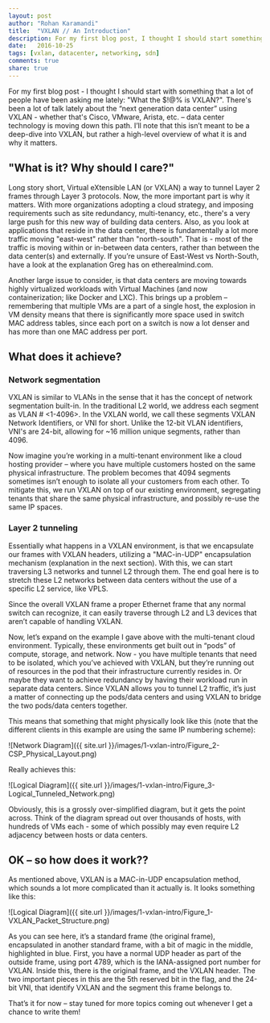 ```yaml
---
layout: post
author: "Rohan Karamandi"
title:  "VXLAN // An Introduction"
description: For my first blog post, I thought I should start something that's near and dear to my heart - and a something that a lot of people seem to be confused about - VXLAN, or Virtual eXtensible LAN.
date:   2016-10-25
tags: [vxlan, datacenter, networking, sdn]
comments: true
share: true
---
```

For my first blog post - I thought I should start with something that a lot of people have been asking me lately: "What the $!@% is VXLAN?". There's been a lot of talk lately about the “next generation data center” using VXLAN - whether that's Cisco, VMware, Arista, etc. – data center technology is moving down this path. I’ll note that this isn’t meant to be a deep-dive into VXLAN, but rather a high-level overview of what it is and why it matters.

## "What is it? Why should I care?"

Long story short, Virtual eXtensible LAN (or VXLAN) a way to tunnel Layer 2 frames through Layer 3 protocols. Now, the more important part is why it matters. With more organizations adopting a cloud strategy, and imposing requirements such as site redundancy, multi-tenancy, etc., there's a very large push for this new way of building data centers. Also, as you look at applications that reside in the data center, there is fundamentally a lot more traffic moving "east-west" rather than "north-south". That is - most of the traffic is moving within or in-between data centers, rather than between the data center(s) and externally. If you’re unsure of East-West vs North-South, have a look at the explanation Greg has on etherealmind.com.

Another large issue to consider, is that data centers are moving towards highly virtualized workloads with Virtual Machines (and now containerization; like Docker and LXC). This brings up a problem – remembering that multiple VMs are a part of a single host, the explosion in VM density means that there is significantly more space used in switch MAC address tables, since each port on a switch is now a lot denser and has more than one MAC address per port.

## What does it achieve?
### Network segmentation

VXLAN is similar to VLANs in the sense that it has the concept of network segmentation built-in. In the traditional L2 world, we address each segment as VLAN # <1-4096>. In the VXLAN world, we call these segments VXLAN Network Identifiers, or VNI for short. Unlike the 12-bit VLAN identifiers, VNI's are 24-bit, allowing for ~16 million unique segments, rather than 4096.

Now imagine you’re working in a multi-tenant environment like a cloud hosting provider – where you have multiple customers hosted on the same physical infrastructure. The problem becomes that 4094 segments sometimes isn’t enough to isolate all your customers from each other. To mitigate this, we run VXLAN on top of our existing environment, segregating tenants that share the same physical infrastructure, and possibly re-use the same IP spaces.

### Layer 2 tunneling

Essentially what happens in a VXLAN environment, is that we encapsulate our frames with VXLAN headers, utilizing a "MAC-in-UDP" encapsulation mechanism (explanation in the next section). With this, we can start traversing L3 networks and tunnel L2 through them. The end goal here is to stretch these L2 networks between data centers without the use of a specific L2 service, like VPLS.

Since the overall VXLAN frame a proper Ethernet frame that any normal switch can recognize, it can easily traverse through L2 and L3 devices that aren’t capable of handling VXLAN.

Now, let’s expand on the example I gave above with the multi-tenant cloud environment. Typically, these environments get built out in “pods” of compute, storage, and network. Now - you have multiple tenants that need to be isolated, which you’ve achieved with VXLAN, but they’re running out of resources in the pod that their infrastructure currently resides in. Or maybe they want to achieve redundancy by having their workload run in separate data centers. Since VXLAN allows you to tunnel L2 traffic, it’s just a matter of connecting up the pods/data centers and using VXLAN to bridge the two pods/data centers together.

This means that something that might physically look like this (note that the different clients in this example are using the same IP numbering scheme):

![Network Diagram]({{ site.url }}/images/1-vxlan-intro/Figure_2-CSP_Physical_Layout.png)

Really achieves this:

![Logical Diagram]({{ site.url }}/images/1-vxlan-intro/Figure_3-Logical_Tunneled_Network.png)

Obviously, this is a grossly over-simplified diagram, but it gets the point across. Think of the diagram spread out over thousands of hosts, with hundreds of VMs each - some of which possibly may even require L2 adjacency between hosts or data centers.

## OK – so how does it work??

As mentioned above, VXLAN is a MAC-in-UDP encapsulation method, which sounds a lot more complicated than it actually is. It looks something like this:

![Logical Diagram]({{ site.url }}/images/1-vxlan-intro/Figure_1-VXLAN_Packet_Structure.png)

As you can see here, it’s a standard frame (the original frame), encapsulated in another standard frame, with a bit of magic in the middle, highlighted in blue. First, you have a normal UDP header as part of the outside frame, using port 4789, which is the IANA-assigned port number for VXLAN. Inside this, there is the original frame, and the VXLAN header. The two important pieces in this are the 5th reserved bit in the flag, and the 24-bit VNI, that identify VXLAN and the segment this frame belongs to.

That’s it for now – stay tuned for more topics coming out whenever I get a chance to write them!
